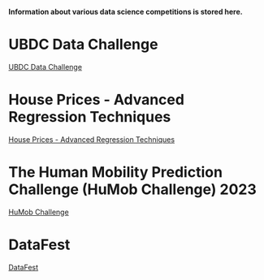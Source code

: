 **Information about various data science competitions is stored here.**

# UBDC Data Challenge
[UBDC Data Challenge](https://www.ubdc.ac.uk/news-media/2023/march/ubdc-data-challenge/)  

# House Prices - Advanced Regression Techniques
[House Prices - Advanced Regression Techniques](https://www.kaggle.com/competitions/house-prices-advanced-regression-techniques)

# The Human Mobility Prediction Challenge (HuMob Challenge) 2023
[HuMob Challenge](https://connection.mit.edu/humob-challenge-2023)

# DataFest
[DataFest](https://www.statistics.utoronto.ca/datafest)
